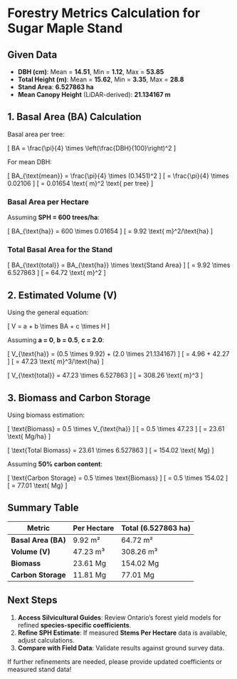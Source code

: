 # Forestry Metrics Calculation for Sugar Maple Stand

## Given Data
- **DBH (cm)**: Mean = **14.51**, Min = **1.12**, Max = **53.85**  
- **Total Height (m)**: Mean = **15.62**, Min = **3.35**, Max = **28.8**  
- **Stand Area**: **6.527863 ha**  
- **Mean Canopy Height** (LiDAR-derived): **21.134167 m**  

## 1. Basal Area (BA) Calculation
Basal area per tree:

\[ BA = \frac{\pi}{4} \times \left(\frac{DBH}{100}\right)^2 \]

For mean DBH:

\[ BA_{\text{mean}} = \frac{\pi}{4} \times (0.1451)^2 \]
\[ = \frac{\pi}{4} \times 0.02106 \]
\[ = 0.01654 \text{ m}^2 \text{ per tree} \]

### Basal Area per Hectare
Assuming **SPH = 600 trees/ha**:

\[ BA_{\text{ha}} = 600 \times 0.01654 \]
\[ = 9.92 \text{ m}^2/\text{ha} \]

### Total Basal Area for the Stand
\[ BA_{\text{total}} = BA_{\text{ha}} \times \text{Stand Area} \]
\[ = 9.92 \times 6.527863 \]
\[ = 64.72 \text{ m}^2 \]

## 2. Estimated Volume (V)
Using the general equation:

\[ V = a + b \times BA + c \times H \]

Assuming **a = 0**, **b = 0.5**, **c = 2.0**:

\[ V_{\text{ha}} = (0.5 \times 9.92) + (2.0 \times 21.134167) \]
\[ = 4.96 + 42.27 \]
\[ = 47.23 \text{ m}^3/\text{ha} \]

\[ V_{\text{total}} = 47.23 \times 6.527863 \]
\[ = 308.26 \text{ m}^3 \]

## 3. Biomass and Carbon Storage
Using biomass estimation:

\[ \text{Biomass} = 0.5 \times V_{\text{ha}} \]
\[ = 0.5 \times 47.23 \]
\[ = 23.61 \text{ Mg/ha} \]

\[ \text{Total Biomass} = 23.61 \times 6.527863 \]
\[ = 154.02 \text{ Mg} \]

Assuming **50% carbon content**:

\[ \text{Carbon Storage} = 0.5 \times \text{Biomass} \]
\[ = 0.5 \times 154.02 \]
\[ = 77.01 \text{ Mg} \]

## Summary Table

| Metric              | Per Hectare  | Total (6.527863 ha) |
|---------------------|-------------|---------------------|
| **Basal Area (BA)** | 9.92 m²      | 64.72 m²           |
| **Volume (V)**      | 47.23 m³     | 308.26 m³          |
| **Biomass**         | 23.61 Mg     | 154.02 Mg          |
| **Carbon Storage**  | 11.81 Mg     | 77.01 Mg           |

## Next Steps
1. **Access Silvicultural Guides**: Review Ontario’s forest yield models for refined **species-specific coefficients**.
2. **Refine SPH Estimate**: If measured **Stems Per Hectare** data is available, adjust calculations.
3. **Compare with Field Data**: Validate results against ground survey data.

If further refinements are needed, please provide updated coefficients or measured stand data!

